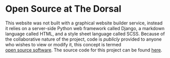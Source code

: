 # Open Source at The Dorsal
This website was not built with a graphical website builder service, instead it relies on a server-side Python web framework called Django, a markdown language called HTML, and a style sheet language called SCSS. Because of the collaborative nature of the project, code is _publicly_ provided to anyone who wishes to view or modify it, this concept is termed [open&nbsp;source&nbsp;software](https://en.wikipedia.org/wiki/Open-source_software). The source code for this project can be found [here](https://github.com/ilisien/the-dorsal).